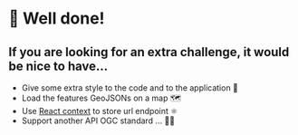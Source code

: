 # 🥳 Well done!

## If you are looking for an extra challenge, it would be nice to have...
* Give some extra style to the code and to the application 💌 
* Load the features GeoJSONs on a map 🗺️
* Use [React context](https://reactjs.org/docs/context.html) to store url endpoint ⚛️
* Support another API OGC standard ... 🏄‍♀️
